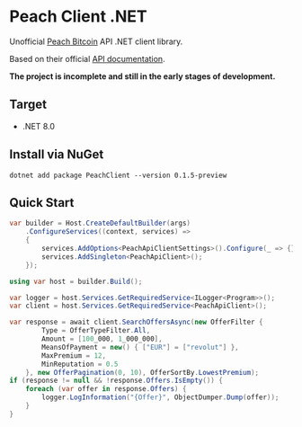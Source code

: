 # Peach Client .NET

Unofficial [Peach Bitcoin](https://peachbitcoin.com/index.html) API .NET client library.

Based on their official [API documentation](https://docs.peachbitcoin.com/#introduction).

**The project is incomplete and still in the early stages of development.**

## Target

- .NET 8.0

## Install via NuGet

```
dotnet add package PeachClient --version 0.1.5-preview
```

## Quick Start

```csharp
var builder = Host.CreateDefaultBuilder(args)
    .ConfigureServices((context, services) =>
    {
        services.AddOptions<PeachApiClientSettings>().Configure(_ => {});
        services.AddSingleton<PeachApiClient>();
    });

using var host = builder.Build();

var logger = host.Services.GetRequiredService<ILogger<Program>>();
var client = host.Services.GetRequiredService<PeachApiClient>();

var response = await client.SearchOffersAsync(new OfferFilter {
        Type = OfferTypeFilter.All,
        Amount = [100_000, 1_000_000],
        MeansOfPayment = new() { ["EUR"] = ["revolut"] },
        MaxPremium = 12,
        MinReputation = 0.5
    }, new OfferPagination(0, 10), OfferSortBy.LowestPremium);
if (response != null && !response.Offers.IsEmpty()) {
    foreach (var offer in response.Offers) {
        logger.LogInformation("{Offer}", ObjectDumper.Dump(offer));
    }
} 
```

